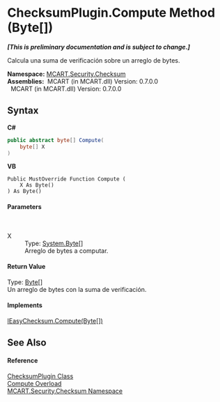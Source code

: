 # ChecksumPlugin.Compute Method (Byte[])
 _**\[This is preliminary documentation and is subject to change.\]**_

Calcula una suma de verificación sobre un arreglo de bytes.

**Namespace:**&nbsp;<a href="60810d21-7cbc-628a-0d69-05538adbf155">MCART.Security.Checksum</a><br />**Assemblies:**&nbsp;&nbsp;MCART (in MCART.dll) Version: 0.7.0.0<br />&nbsp;&nbsp;MCART (in MCART.dll) Version: 0.7.0.0<br />

## Syntax

**C#**<br />
``` C#
public abstract byte[] Compute(
	byte[] X
)
```

**VB**<br />
``` VB
Public MustOverride Function Compute ( 
	X As Byte()
) As Byte()
```


#### Parameters
&nbsp;<dl><dt>X</dt><dd>Type: <a href="http://msdn2.microsoft.com/es-es/library/yyb1w04y" target="_blank">System.Byte</a>[]<br />Arreglo de bytes a computar.</dd></dl>

#### Return Value
Type: <a href="http://msdn2.microsoft.com/es-es/library/yyb1w04y" target="_blank">Byte</a>[]<br />Un arreglo de bytes con la suma de verificación.

#### Implements
<a href="2e59dd9f-1495-eb36-409b-a826a817d867">IEasyChecksum.Compute(Byte[])</a><br />

## See Also


#### Reference
<a href="d782770c-07c3-9534-00a9-6334d827cd7f">ChecksumPlugin Class</a><br /><a href="5b11736c-1081-e5a5-b886-86f325d740db">Compute Overload</a><br /><a href="60810d21-7cbc-628a-0d69-05538adbf155">MCART.Security.Checksum Namespace</a><br />